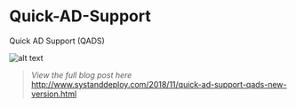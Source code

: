 # Quick-AD-Support
Quick AD Support (QADS)

![alt text](https://github.com/damienvanrobaeys/Quick-AD-Support-/blob/master/QADS_Preview11.gif)

> *View the full blog post here*
http://www.systanddeploy.com/2018/11/quick-ad-support-qads-new-version.html
